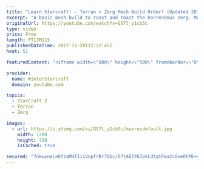 ```yaml
---
title: "Learn Starcraft! - Terran v Zerg Mech Build Order! (Updated 2018)"
excerpt: "A basic mech build to roast and toast the horrendous zerg. Meant for lower level players looking for some direction! -- Watch live at https://www.twitch.tv/wintergaming"
originalUrl: https://youtube.com/watch?v=GS7l_y1cbSc
type: video
price: Free
length: PT13M11S
publishedDateTime: 2017-11-20T12:22:45Z
heat: 51

featuredContent: "<iframe width=\"800\" height=\"500\" frameborder=\"0\" src=\"https://www.youtube.com/embed/GS7l_y1cbSc\" allow=\"accelerometer; autoplay; encrypted-media; gyroscope; picture-in-picture\" allowfullscreen></iframe>"

provider:
  name: WinterStarcraft
  domain: youtube.com

topics:
  - StarCraft 2
  - Terran
  - Zerg

images:
  - url: https://i.ytimg.com/vi/GS7l_y1cbSc/maxresdefault.jpg
    width: 1280
    height: 720
    isCached: true

secured: "7nkwyneLn6fsaM4T1iiVnpfrBr7Q1c/D7tAE1Y6JpkLdtqtFma2cGveOtPE+cTaQq+WLCxyxN5SmtpOe6KyamQS1olpHtxRkvBiQDTpqRJkePmVcLFd16HzCjZu0ZC+lHQOhvHxCO4FyzGcUOdnpSecSwN2fwxLoIlrwFaJ+KE2DbSdB4YLjNOqlzC4HgJxdAJMEh8Xe1yseQFcZmcDv3hI+BdSystKQ5BDpWr0/kM76YkY7b6GDstI8derMvvm6IVxukGOON0O5fzIBvPhhmY5nPljz++C0NzRUWNRqNWWZRulXlQ6DAangJrP51RKmTPZzQaCgb5R1eyQKVb5Q87TNYQJ2jNwBfZ/X4muwr6Hw9ADei0VdnUAtL3HC13Sn7i/ATrHkzxuuZd7NmXhRIsUaVvy/BerSxBmI+hz09sk=;+4FNYl+G7LfYLZkrfKDIvQ=="
---
```


